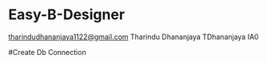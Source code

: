 # Easy-B-Designer

tharindudhananjaya1122@gmail.com Tharindu Dhananjaya TDhananjaya IA0

#Create Db Connection
